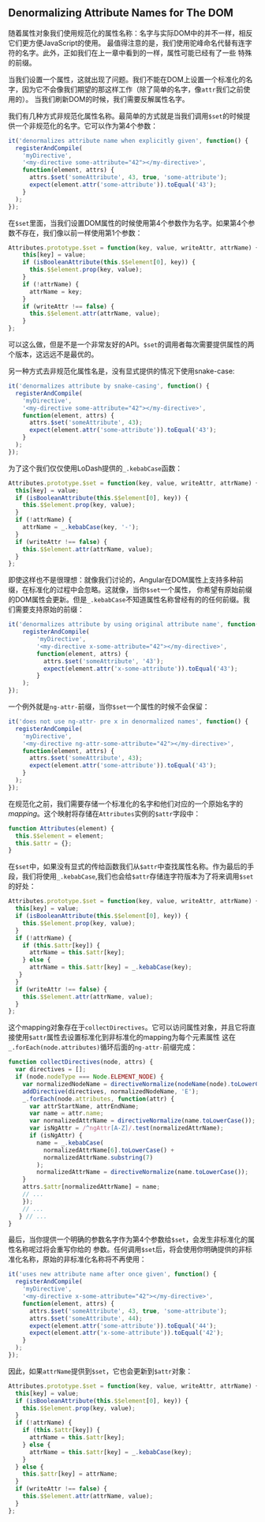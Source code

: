 ## Denormalizing Attribute Names for The DOM
随着属性对象我们使用规范化的属性名称：名字与实际DOM中的并不一样，相反它们更方便JavaScript的使用。
最值得注意的是，我们使用驼峰命名代替有连字符的名字。此外，正如我们在上一章中看到的一样，属性可能已经有了一些
特殊的前缀。

当我们设置一个属性，这就出现了问题。我们不能在DOM上设置一个标准化的名字，因为它不会像我们期望的那这样工作（除了简单的名字，像`attr`我们之前使用的）。
当我们刷新DOM的时候，我们需要反解属性名字。

我们有几种方式非规范化属性名称。最简单的方式就是当我们调用`$set`的时候提供一个非规范化的名字。它可以作为第4个参数：
```js
it('denormalizes attribute name when explicitly given', function() {
  registerAndCompile(
    'myDirective',
    '<my-directive some-attribute="42"></my-directive>',
    function(element, attrs) {
      attrs.$set('someAttribute', 43, true, 'some-attribute');
      expect(element.attr('some-attribute')).toEqual('43');
    }
  ); 
});
```
在`$set`里面，当我们设置DOM属性的时候使用第4个参数作为名字。如果第4个参数不存在，我们像以前一样使用第1个参数：
```js
Attributes.prototype.$set = function(key, value, writeAttr, attrName) {
    this[key] = value;
    if (isBooleanAttribute(this.$$element[0], key)) {
      this.$$element.prop(key, value);
    }
    if (!attrName) {
      attrName = key;
    }
    if (writeAttr !== false) {
      this.$$element.attr(attrName, value);
    } 
};
```
可以这么做，但是不是一个非常友好的API。`$set`的调用者每次需要提供属性的两个版本，这远远不是最优的。

另一种方式去非规范化属性名是，没有显式提供的情况下使用snake-case:
```js
it('denormalizes attribute by snake-casing', function() {
  registerAndCompile(
    'myDirective',
    '<my-directive some-attribute="42"></my-directive>',
    function(element, attrs) {
      attrs.$set('someAttribute', 43);
      expect(element.attr('some-attribute')).toEqual('43');
    }
  ); 
});
```
为了这个我们仅仅使用LoDash提供的`_.kebabCase`函数：
```js
Attributes.prototype.$set = function(key, value, writeAttr, attrName) {
  this[key] = value;
  if (isBooleanAttribute(this.$$element[0], key)) {
    this.$$element.prop(key, value);
  }
  if (!attrName) {
    attrName = _.kebabCase(key, '-');
  }
  if (writeAttr !== false) {
    this.$$element.attr(attrName, value);
  }
};
```
即使这样也不是很理想：就像我们讨论的，Angular在DOM属性上支持多种前缀，在标准化的过程中会忽略。这就像，当你`$set`一个属性，
你希望有原始前缀的DOM属性会更新。但是`_.kebabCase`不知道属性名称曾经有的的任何前缀。我们需要支持原始的前缀：
```js
it('denormalizes attribute by using original attribute name', function() {
	registerAndCompile(
        'myDirective',
        '<my-directive x-some-attribute="42"></my-directive>',
        function(element, attrs) {
          attrs.$set('someAttribute', '43');
          expect(element.attr('x-some-attribute')).toEqual('43');
        }
    ); 
});
```
一个例外就是`ng-attr-`前缀，当你`$set`一个属性的时候不会保留：
```js
it('does not use ng-attr- pre x in denormalized names', function() {
  registerAndCompile(
    'myDirective',
    '<my-directive ng-attr-some-attribute="42"></my-directive>',
    function(element, attrs) {
      attrs.$set('someAttribute', 43);
      expect(element.attr('some-attribute')).toEqual('43');
    }
  ); 
});
```
在规范化之前，我们需要存储一个标准化的名字和他们对应的一个原始名字的*mapping*。这个映射将存储在`Attributes`实例的`$attr`字段中：
```js
function Attributes(element) {
  this.$$element = element;
  this.$attr = {};
}
```
在`$set`中，如果没有显式的传给函数我们从`$attr`中查找属性名称。作为最后的手段，我们将使用`_.kebabCase`,我们也会给`$attr`存储连字符版本为了将来调用`$set` 的好处：
```js
Attributes.prototype.$set = function(key, value, writeAttr, attrName) {
  this[key] = value;
  if (isBooleanAttribute(this.$$element[0], key)) {
    this.$$element.prop(key, value);
  }
  if (!attrName) {
    if (this.$attr[key]) {
      attrName = this.$attr[key];
    } else {
      attrName = this.$attr[key] = _.kebabCase(key);
   }
  }
  if (writeAttr !== false) {
    this.$$element.attr(attrName, value);
  }
};  
```
这个mapping对象存在于`collectDirectives`。它可以访问属性对象，并且它将直接使用`$attr`属性去设置标准化到非标准化的mapping为每个元素属性
这在`_.forEach(node.attributes)`循环后面的`ng-attr-`前缀完成：
```js
function collectDirectives(node, attrs) {
  var directives = [];
  if (node.nodeType === Node.ELEMENT_NODE) {
    var normalizedNodeName = directiveNormalize(nodeName(node).toLowerCase());
    addDirective(directives, normalizedNodeName, 'E');
    _.forEach(node.attributes, function(attr) {
      var attrStartName, attrEndName;
      var name = attr.name;
      var normalizedAttrName = directiveNormalize(name.toLowerCase());
      var isNgAttr = /^ngAttr[A-Z]/.test(normalizedAttrName);
      if (isNgAttr) {
        name = _.kebabCase(
          normalizedAttrName[6].toLowerCase() +
          normalizedAttrName.substring(7)
        );
        normalizedAttrName = directiveNormalize(name.toLowerCase());
    }
    attrs.$attr[normalizedAttrName] = name;
    // ...
    });
    // ... 
   } // ...
}
```
最后，当你提供一个明确的参数名字作为第4个参数给`$set`，会发生非标准化的属性名称呢过将会重写你给的
参数。任何调用`$set`后，将会使用你明确提供的非标准化名称，原始的非标准化名称将不再使用：
```js
it('uses new attribute name after once given', function() {
  registerAndCompile(
    'myDirective',
    '<my-directive x-some-attribute="42"></my-directive>',
    function(element, attrs) {
      attrs.$set('someAttribute', 43, true, 'some-attribute');
      attrs.$set('someAttribute', 44);
      expect(element.attr('some-attribute')).toEqual('44');
      expect(element.attr('x-some-attribute')).toEqual('42');
    }
  ); 
});
```
因此，如果`attrName`提供到`$set`，它也会更新到`$attr`对象：
```js
Attributes.prototype.$set = function(key, value, writeAttr, attrName) {
  this[key] = value;
  if (isBooleanAttribute(this.$$element[0], key)) {
    this.$$element.prop(key, value);
  }
  if (!attrName) {
    if (this.$attr[key]) {
      attrName = this.$attr[key];
    } else {
      attrName = this.$attr[key] = _.kebabCase(key);
    }
  } else {
    this.$attr[key] = attrName;
  }
  if (writeAttr !== false) {
    this.$$element.attr(attrName, value);
  }
};
```

